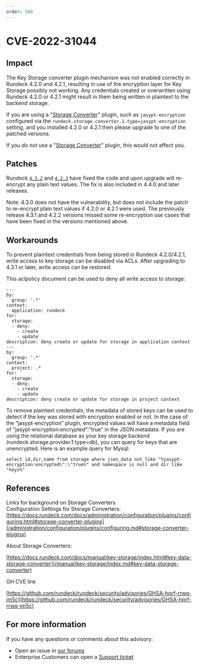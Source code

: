 ```yaml
---
order: 500
---
```


# CVE-2022-31044

## Impact

The Key Storage converter plugin mechanism was not enabled correctly in Rundeck 4.2.0 and 4.2.1, resulting in use of the encryption layer for Key Storage possibly not working. Any credentials created or overwritten using Rundeck 4.2.0 or 4.2.1 might result in them being written in plaintext to the backend storage.

If you are using a "[Storage Converter](/manual/key-storage/index.md#key-data-storage-converter)" plugin, such as `jasypt-encryption` configured via the `rundeck.storage.converter.1.type=jasypt-encryption` setting, and you installed 4.2.0 or 4.2.1 then please upgrade to one of the patched versions.

If you *do not* use a "[Storage Converter](/manual/key-storage/index.md#key-data-storage-converter)" plugin, this would not affect you.

## Patches

Rundeck [`4.3.2`](/history/4_x/version-4.3.2.md) and [`4.2.3`](/history/4_x/version-4.2.3.md) have fixed the code and upon upgrade will re-encrypt any plain text values. The fix is also included in 4.4.0 and later releases.

Note: 4.3.0 does not have the vulnerability, but does not include the patch to re-encrypt plain text values if 4.2.0 or 4.2.1 were used.  The previously release 4.3.1 and 4.2.2 versions missed some re-encryption use cases that have been fixed in the versions mentioned above.

## Workarounds

To prevent plaintext credentials from being stored in Rundeck 4.2.0/4.2.1, write access to key storage can be disabled via ACLs. After upgrading to 4.3.1 or later, write access can be restored.

This aclpolicy document can be used to deny all write access to storage:


```
---
by:
  group: '.*'
context:
  application: rundeck
for:
  storage:
  - deny:
    - create
    - update
description: deny create or update for storage in application context
---
by:
  group: '.*'
context:
  project: .*
for:
  storage:
  - deny:
    - create
    - update
description: deny create or update for storage in project context
```

To remove plaintext credentials, the metadata of stored keys can be used to detect if the key was stored with encryption enabled or not.  In the case of the “jasypt-encryption” plugin, encrypted values will have a metadata field of “jasypt-encryption:encrypted”:”true” in the JSON metadata.  If you are using the relational database as your key storage backend (rundeck.storage.provider.1.type=db), you can query for keys that are unencrypted. Here is an example query for Mysql:


```
select id,dir,name from storage where json_data not like "%jasypt-encryption:encrypted\":\"true%" and namespace is null and dir like "keys%"
```

## References

Links for background on Storage Converters \
Configuration Settings for Storage Converters: [https://docs.rundeck.com/docs/administration/configuration/plugins/configuring.html#storage-converter-plugins](/administration/configuration/plugins/configuring.md#storage-converter-plugins)

About Storage Converters:

[https://docs.rundeck.com/docs/manual/key-storage/index.html#key-data-storage-converter](/manual/key-storage/index.md#key-data-storage-converter)

GH CVE link

[https://github.com/rundeck/rundeck/security/advisories/GHSA-hprf-rrwq-jm5c](https://github.com/rundeck/rundeck/security/advisories/GHSA-hprf-rrwq-jm5c)

## For more information

If you have any questions or comments about this advisory:

* Open an issue in [our forums](https://community.pagerduty.com/forum/c/process-automation)
* Enterprise Customers can open a [Support ticket](https://support.rundeck.com)
